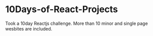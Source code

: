 # 10Days-of-React-Projects
Took a 10day Reactjs challenge. More than 10 minor and single page wesbites are included.
